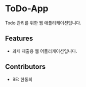 # ToDo-App

Todo 관리를 위한 웹 애플리케이션입니다.

## Features

- 과제 제출용 웹 어플리케이션입니다.


## Contributors

- BE: 한동희
